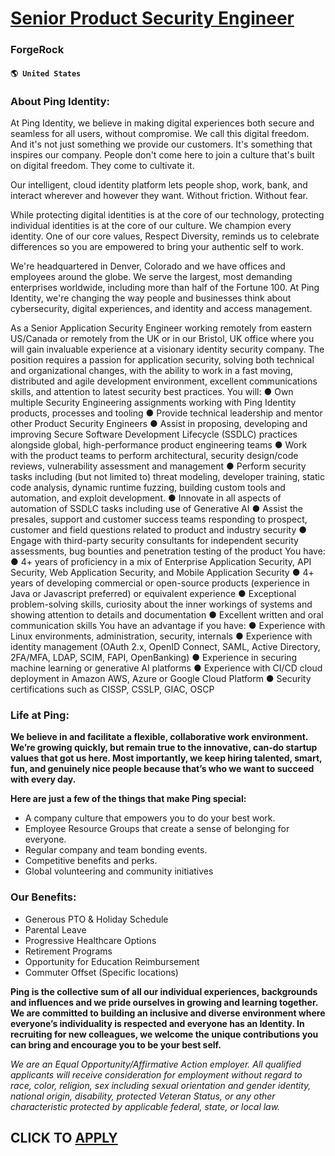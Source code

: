 # [Senior Product Security Engineer](https://www.remotewlb.com/apply/senior-product-security-engineer-81388)  
### ForgeRock  
#### `🌎 United States`  

### About Ping Identity:

At Ping Identity, we believe in making digital experiences both secure and seamless for all users, without compromise. We call this digital freedom. And it's not just something we provide our customers. It's something that inspires our company. People don't come here to join a culture that's built on digital freedom. They come to cultivate it.

Our intelligent, cloud identity platform lets people shop, work, bank, and interact wherever and however they want. Without friction. Without fear.

While protecting digital identities is at the core of our technology, protecting individual identities is at the core of our culture. We champion every identity. One of our core values, Respect Diversity, reminds us to celebrate differences so you are empowered to bring your authentic self to work.

We're headquartered in Denver, Colorado and we have offices and employees around the globe. We serve the largest, most demanding enterprises worldwide, including more than half of the Fortune 100. At Ping Identity, we're changing the way people and businesses think about cybersecurity, digital experiences, and identity and access management.

As a Senior Application Security Engineer working remotely from eastern US/Canada or remotely from the UK or in our Bristol, UK office where you will gain invaluable experience at a visionary identity security company. The position requires a passion for application security, solving both technical and organizational changes, with the ability to work in a fast moving, distributed and agile development environment, excellent communications skills, and attention to latest security best practices. You will: ● Own multiple Security Engineering assignments working with Ping Identity products, processes and tooling ● Provide technical leadership and mentor other Product Security Engineers ● Assist in proposing, developing and improving Secure Software Development Lifecycle (SSDLC) practices alongside global, high-performance product engineering teams ● Work with the product teams to perform architectural, security design/code reviews, vulnerability assessment and management ● Perform
security tasks including (but not limited to) threat modeling, developer training, static code analysis, dynamic runtime fuzzing, building custom tools and automation, and exploit development. ● Innovate in all aspects of automation of SSDLC tasks including use of Generative AI ● Assist the presales, support and customer success teams responding to prospect, customer and field questions related to product and industry security ● Engage with third-party security consultants for independent security assessments, bug bounties and penetration testing of the product You have: ● 4+ years of proficiency in a mix of Enterprise Application Security, API Security, Web Application Security, and Mobile Application Security ● 4+ years of developing commercial or open-source products (experience in Java or Javascript preferred) or equivalent experience ● Exceptional problem-solving skills, curiosity about the inner workings of systems and showing attention to details and documentation ● Excellent
written and oral communication skills You have an advantage if you have: ● Experience with Linux environments, administration, security, internals ● Experience with identity management (OAuth 2.x, OpenID Connect, SAML, Active Directory, 2FA/MFA, LDAP, SCIM, FAPI, OpenBanking) ● Experience in securing machine learning or generative AI platforms ● Experience with CI/CD cloud deployment in Amazon AWS, Azure or Google Cloud Platform ● Security certifications such as CISSP, CSSLP, GIAC, OSCP

### Life at Ping:

 **We believe in and facilitate a flexible, collaborative work environment. We’re growing quickly, but remain true to the innovative, can-do startup values that got us here. Most importantly, we keep hiring talented, smart, fun, and genuinely nice people because that’s who we want to succeed with every day.**

 **Here are just a few of the things that make Ping special:**

  * A company culture that empowers you to do your best work.
  * Employee Resource Groups that create a sense of belonging for everyone.
  * Regular company and team bonding events.
  * Competitive benefits and perks.
  * Global volunteering and community initiatives

### Our Benefits:

  * Generous PTO & Holiday Schedule 
  * Parental Leave
  * Progressive Healthcare Options
  * Retirement Programs
  * Opportunity for Education Reimbursement 
  * Commuter Offset (Specific locations) 

**Ping is the collective sum of all our individual experiences, backgrounds and influences and we pride ourselves in growing and learning together. We are committed to building an inclusive and diverse environment where everyone’s individuality is respected and everyone has an Identity. In recruiting for new colleagues, we welcome the unique contributions you can bring and encourage you to be your best self.**

 _We are an Equal Opportunity/Affirmative Action employer. All qualified applicants will receive consideration for employment without regard to race, color, religion, sex including sexual orientation and gender identity, national origin, disability, protected Veteran Status, or any other characteristic protected by applicable federal, state, or local law._

  
## CLICK TO [APPLY](https://www.remotewlb.com/apply/senior-product-security-engineer-81388)

